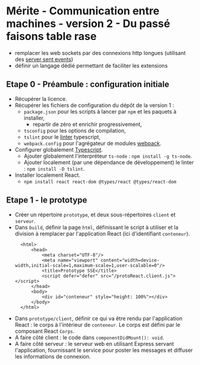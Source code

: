 # Mérite - Communication entre machines - version 2 - Du passé faisons table rase

- remplacer les web sockets par des connexions http longues (utilisant des [server sent events](https://fr.wikipedia.org/wiki/Server-sent_events))
- définir un langage dédié permettant de faciliter les extensions

## Etape 0 - Préambule : configuration initiale

- Récupérer la licence.
- Récupérer les fichiers de configuration du dépôt de la version 1 :
  - `package.json` pour les scripts à lancer par `npm` et les paquets à installer,
    - repartir de zéro et enrichir progressivement,
  - `tsconfig` pour les options de compilation,
  - `tslint` pour le [linter](https://fr.wikipedia.org/wiki/Lint_(logiciel)) typescript,
  - `webpack.config` pour l'agrégateur de modules [webpack](https://en.wikipedia.org/wiki/Webpack).
- Configurer globalement [Typescript](https://code.visualstudio.com/Docs/languages/typescript).
  - Ajouter globalement l'interpréteur `ts-node` : `npm install -g ts-node`. 
  - Ajouter localement (par une dépendance de développement) le linter : `npm install -D tslint`.
- Installer localement React.
  - `npm install react react-dom @types/react @types/react-dom`

## Etape 1 - le prototype

- Créer un répertoire `prototype`, et deux sous-répertoires `client` et `serveur`.
- Dans `build`, définir la page `html`, définissant le script à utiliser et la division à remplacer par l'application React (ici d'identifiant `conteneur`).
  ```
    <html>
        <head>
            <meta charset="UTF-8"/>
            <meta name="viewport" content="width=device-width,initial-scale=1,maximum-scale=1,user-scalable=0"/>
            <title>Prototype SSE</title>
            <script defer="defer" src="/protoReact.client.js"></script>
        </head>
        <body>
            <div id="conteneur" style="height: 100%"></div>
        </body>
    </html>
  ```
- Dans `prototype/client`, définir ce qui va être rendu par l'application React : le corps à l'intérieur de `conteneur`. Le corps est défini par le composant React `Corps`.
- A faire côté client : le code dans `componentDidMount(): void`.
- A faire côté serveur : le serveur web en utilisant Express servant l'application, fournissant le service pour poster les messages et diffuser les informations de connexion.  